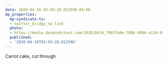 ```yaml
---
date: 2020-04-16 03:59:28.012598-04:00
mp_properties:
  mp-syndicate-to:
  - twitter_bridgy_no_link
  photo:
  - https://media.desmondrivet.com/2020/04/0_7902fa9e-700b-4904-a134-93dde70dca43.jpg
  published:
  - '2020-04-16T03:59:28.012598'
---
```


Carrot cake, cut through